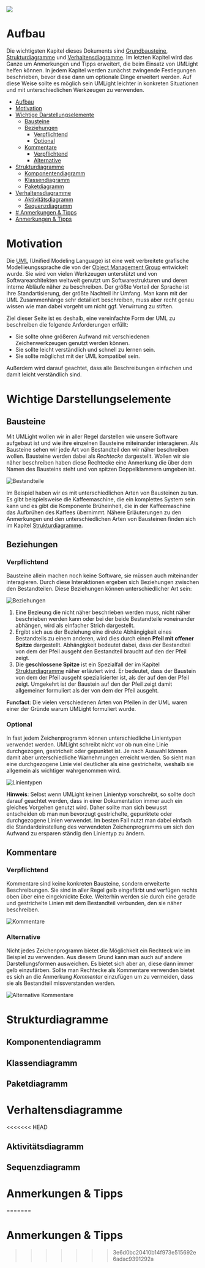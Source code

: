 ![](https://img.shields.io/badge/License-CC%20BY%204.0-lightgrey.svg)

# Aufbau

Die wichtigsten Kapitel dieses Dokuments sind [Grundbausteine](#grundbausteine), [Strukturdiagramme](#strukturdiagramme) und [Verhaltensdiagramme](#verhaltensdiagramme). Im letzten Kapitel wird das Ganze um Anmerkungen und Tipps erweitert, die beim Einsatz von UMLight helfen können. In jedem Kapitel werden zunächst zwingende Festlegungen beschrieben, bevor diese dann um optionale Dinge erweitert werden. Auf diese Weise sollte es möglich sein UMLight leichter in konkreten Situationen und mit unterschiedlichen Werkzeugen zu verwenden.

- [Aufbau](#aufbau)
- [Motivation](#motivation)
- [Wichtige Darstellungselemente](#wichtige-darstellungselemente)
  - [Bausteine](#bausteine)
  - [Beziehungen](#beziehungen)
    - [Verpflichtend](#verpflichtend)
    - [Optional](#optional)
  - [Kommentare](#kommentare)
    - [Verpflichtend](#verpflichtend-1)
    - [Alternative](#alternative)
- [Strukturdiagramme](#strukturdiagramme)
  - [Komponentendiagramm](#komponentendiagramm)
  - [Klassendiagramm](#klassendiagramm)
  - [Paketdiagramm](#paketdiagramm)
- [Verhaltensdiagramme](#verhaltensdiagramme)
  - [Aktivitätsdiagramm](#aktivitätsdiagramm)
  - [Sequenzdiagramm](#sequenzdiagramm)
- [# Anmerkungen & Tipps](#-anmerkungen--tipps)
- [Anmerkungen & Tipps](#anmerkungen--tipps)

# Motivation

Die [UML](https://de.wikipedia.org/wiki/Unified_Modeling_Language) (Unified Modeling Language) ist eine weit verbreitete grafische Modellieungssprache die von der [Object Management Group](https://www.omg.org/spec/UML/) entwickelt wurde. Sie wird von vielen Werkzeugen unterstützt und von Softwarearchitekten weltweit genutzt um Softwarestrukturen und deren interne Abläufe näher zu beschreiben. Der größte Vorteil der Sprache ist ihre Standartisierung, der größte Nachteil ihr Umfang. Man kann mit der UML Zusammenhänge sehr detailiert beschreiben, muss aber recht genau wissen wie man dabei vorgeht um nicht ggf. Verwirrung zu stiften.

Ziel dieser Seite ist es deshalb, eine vereinfachte Form der UML zu beschreiben die folgende Anforderungen erfüllt:
- Sie sollte ohne größeren Aufwand mit verschiedenen Zeichenwerkzeugen genutzt werden können.
- Sie sollte leicht verständlich und schnell zu lernen sein.
- Sie sollte möglichst mit der UML kompatibel sein.

Außerdem wird darauf geachtet, dass alle Beschreibungen einfachen und damit leicht verständlich sind.

# Wichtige Darstellungselemente

## Bausteine
Mit UMLight wollen wir in aller Regel darstellen wie unsere Software aufgebaut ist und wie ihre einzelnen Bausteine miteinander interagieren. Als Bausteine sehen wir jede Art von Bestandteil den wir näher beschreiben wollen. Bausteine werden dabei als *Rechtecke* dargestellt. Wollen wir sie näher beschreiben haben diese Rechtecke eine Anmerkung die über dem Namen des Bausteins steht und von spitzen Doppelklammern umgeben ist.

![Bestandteile](images/Bausteine.svg)

Im Beispiel haben wir es mit unterschiedlichen Arten von Bausteinen zu tun. Es gibt beispielsweise die Kaffeemaschine, die ein komplettes System sein kann und es gibt die Komponente Brüheinheit, die in der Kaffeemaschine das Aufbrühen des Kaffees übernimmt. Nähere Erläuterungen zu den Anmerkungen und den unterschiedlichen Arten von Bausteinen finden sich im Kapitel [Strukturdiagramme](#strukturdiagramme).

## Beziehungen
### Verpflichtend

Bausteine allein machen noch keine Software, sie müssen auch miteinander interagieren. Durch diese Interaktionen ergeben sich Beziehungen zwischen den Bestandteilen. Diese Beziehungen können unterschiedlicher Art sein:

![Beziehungen](images/Beziehungen.svg)

1. Eine Bezieung die nicht näher beschrieben werden muss, nicht näher beschrieben werden kann oder bei der beide Bestandteile voneinander abhängen, wird als einfacher Strich dargestellt.
2. Ergibt sich aus der Beziehung eine direkte Abhängigkeit eines Bestandteils zu einem anderen, wird dies durch einen **Pfeil mit offener Spitze** dargestellt. Abhängigkeit bedeutet dabei, dass der Bestandteil von dem der Pfeil ausgeht den Bestandteil braucht auf den der Pfeil zeigt.
3. Die **geschlossene Spitze** ist ein Spezialfall der im Kapitel [Strukturdiagramme](#strukturdiagramme) näher erläutert wird. Er bedeutet, dass der Baustein von dem der Pfeil ausgeht spezialisierter ist, als der auf den der Pfeil zeigt. Umgekehrt ist der Baustein auf den der Pfeil zeigt damit allgemeiner formuliert als der von dem der Pfeil ausgeht.

**Funcfact**: Die vielen verschiedenen Arten von Pfeilen in der UML waren einer der Gründe warum UMLight formuliert wurde.

### Optional

In fast jedem Zeichenprogramm können unterschiedliche Linientypen verwendet werden. UMLight schreibt nicht vor ob nun eine Linie durchgezogen, gestrichelt oder gepunktet ist. Je nach Auswahl können damit aber unterschiedliche Warnehmungen erreicht werden. So sieht man eine durchgezogene Linie viel deutlicher als eine gestrichelte, weshalb sie allgemein als wichtiger wahrgenommen wird.

![Linientypen](images/Linientypen.svg)

**Hinweis**: Selbst wenn UMLight keinen Linientyp vorschreibt, so sollte doch darauf geachtet werden, dass in einer Dokumentation immer auch ein gleiches Vorgehen genutzt wird. Daher sollte man sich bewusst entscheiden ob man nun bevorzugt gestrichelte, gepunktete oder durchgezogene Linien verwendet. Im besten Fall nutzt man dabei einfach die Standardeinstellung des verwendeten Zeichenprogramms um sich den Aufwand zu ersparen ständig den Linientyp zu ändern.

## Kommentare
### Verpflichtend
Kommentare sind keine konkreten Bausteine, sondern erweiterte Beschreibungen. Sie sind in aller Regel gelb eingefärbt und verfügen rechts oben über eine eingeknickte Ecke. Weiterhin werden sie durch eine gerade und gestrichelte Linien mit dem Bestandteil verbunden, den sie näher beschreiben.

![Kommentare](images/Kommentare.svg)

### Alternative
Nicht jedes Zeichenprogramm bietet die Möglichkeit ein Rechteck wie im Beispiel zu verwenden. Aus diesem Grund kann man auch auf andere Darstellungsformen ausweichen. Es bietet sich aber an, diese dann immer gelb einzufärben. Sollte man Rechtecke als Kommentare verwenden bietet es sich an die Anmerkung *Kommentar* einzufügen um zu vermeiden, dass sie als Bestandteil missverstanden werden.

![Alternative Kommentare](images/Alternativekommentare.svg)

# Strukturdiagramme

## Komponentendiagramm

## Klassendiagramm

## Paketdiagramm

# Verhaltensdiagramme

<<<<<<< HEAD
## Aktivitätsdiagramm

## Sequenzdiagramm

# Anmerkungen & Tipps
=======
# Anmerkungen & Tipps
>>>>>>> 3e6d0bc20410b14f973e515692e6adac9391292a
